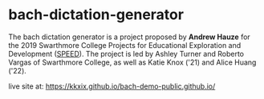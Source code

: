 # bach-dictation-generator
The bach dictation generator is a project proposed by **Andrew Hauze** for the 2019 Swarthmore College Projects for Educational Exploration and Development ([SPEED](https://www.swarthmore.edu/its/swarthmore-projects-educational-exploration-and-development-speed-program)). The project is led by Ashley Turner and Roberto Vargas of Swarthmore College, as well as Katie Knox ('21) and Alice Huang ('22). 

live site at: 
https://kkxix.github.io/bach-demo-public.github.io/
